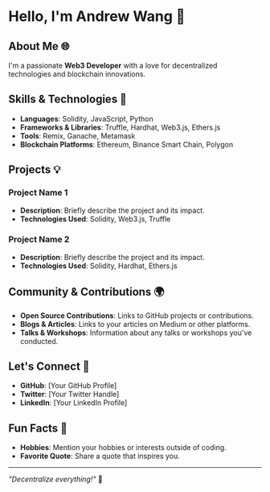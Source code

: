 # Hello, I'm Andrew Wang 👋

## About Me 🌐
I'm a passionate **Web3 Developer** with a love for decentralized technologies and blockchain innovations. 

## Skills & Technologies 🚀
- **Languages**: Solidity, JavaScript, Python
- **Frameworks & Libraries**: Truffle, Hardhat, Web3.js, Ethers.js
- **Tools**: Remix, Ganache, Metamask
- **Blockchain Platforms**: Ethereum, Binance Smart Chain, Polygon

## Projects 💡
### Project Name 1
- **Description**: Briefly describe the project and its impact.
- **Technologies Used**: Solidity, Web3.js, Truffle

### Project Name 2
- **Description**: Briefly describe the project and its impact.
- **Technologies Used**: Solidity, Hardhat, Ethers.js

## Community & Contributions 🌍
- **Open Source Contributions**: Links to GitHub projects or contributions.
- **Blogs & Articles**: Links to your articles on Medium or other platforms.
- **Talks & Workshops**: Information about any talks or workshops you've conducted.

## Let's Connect 🤝
- **GitHub**: [Your GitHub Profile]
- **Twitter**: [Your Twitter Handle]
- **LinkedIn**: [Your LinkedIn Profile]

## Fun Facts 🎉
- **Hobbies**: Mention your hobbies or interests outside of coding.
- **Favorite Quote**: Share a quote that inspires you.

---
*"Decentralize everything!"* 🚀